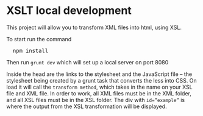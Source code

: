 # XSLT local development

This project will allow you to transform XML files into html, using XSL.

To start run the command 
<pre>
  npm install
</pre>

Then run `grunt dev` which will set up a local server on port 8080

Inside the head are the links to the stylesheet and the JavaScript file – the stylesheet being created by a grunt task that converts the less into CSS. On load it will call the `transform method`, which takes in the name on your XSL file and XML file. In order to work, all XML files must be in the XML folder, and all XSL files must be in the XSL folder. The div with `id=”example”` is where the output from the XSL transformation will be displayed.
